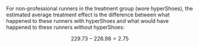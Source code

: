For non-professional runners in the treatment group (wore hyperShoes), the estimated average treatment effect is the difference between what happened to these runners with hyperShoes and what would have happened to these runners without hyperShoes: 

$$229.73 - 226.98 = 2.75$$
